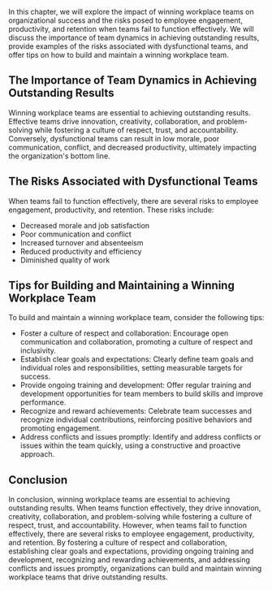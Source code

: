 
In this chapter, we will explore the impact of winning workplace teams on organizational success and the risks posed to employee engagement, productivity, and retention when teams fail to function effectively. We will discuss the importance of team dynamics in achieving outstanding results, provide examples of the risks associated with dysfunctional teams, and offer tips on how to build and maintain a winning workplace team.

The Importance of Team Dynamics in Achieving Outstanding Results
----------------------------------------------------------------

Winning workplace teams are essential to achieving outstanding results. Effective teams drive innovation, creativity, collaboration, and problem-solving while fostering a culture of respect, trust, and accountability. Conversely, dysfunctional teams can result in low morale, poor communication, conflict, and decreased productivity, ultimately impacting the organization's bottom line.

The Risks Associated with Dysfunctional Teams
---------------------------------------------

When teams fail to function effectively, there are several risks to employee engagement, productivity, and retention. These risks include:

* Decreased morale and job satisfaction
* Poor communication and conflict
* Increased turnover and absenteeism
* Reduced productivity and efficiency
* Diminished quality of work

Tips for Building and Maintaining a Winning Workplace Team
----------------------------------------------------------

To build and maintain a winning workplace team, consider the following tips:

* Foster a culture of respect and collaboration: Encourage open communication and collaboration, promoting a culture of respect and inclusivity.
* Establish clear goals and expectations: Clearly define team goals and individual roles and responsibilities, setting measurable targets for success.
* Provide ongoing training and development: Offer regular training and development opportunities for team members to build skills and improve performance.
* Recognize and reward achievements: Celebrate team successes and recognize individual contributions, reinforcing positive behaviors and promoting engagement.
* Address conflicts and issues promptly: Identify and address conflicts or issues within the team quickly, using a constructive and proactive approach.

Conclusion
----------

In conclusion, winning workplace teams are essential to achieving outstanding results. When teams function effectively, they drive innovation, creativity, collaboration, and problem-solving while fostering a culture of respect, trust, and accountability. However, when teams fail to function effectively, there are several risks to employee engagement, productivity, and retention. By fostering a culture of respect and collaboration, establishing clear goals and expectations, providing ongoing training and development, recognizing and rewarding achievements, and addressing conflicts and issues promptly, organizations can build and maintain winning workplace teams that drive outstanding results.
